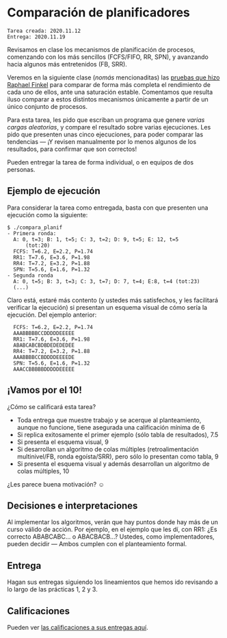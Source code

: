 # Comparación de planificadores

	Tarea creada: 2020.11.12
    Entrega: 2020.11.19

Revisamos en clase los mecanismos de planificación de procesos,
comenzando con los más sencillos (FCFS/FIFO, RR, SPN), y avanzando
hacia algunos más entretenidos (FB, SRR).

Veremos en la siguiente clase (_nomás_ mencionaditas) las [pruebas que
hizo Raphael
Finkel](http://gwolf.sistop.org/laminas/09_extras_planif_proc.pdf#page=5)
para comparar de forma más completa el rendimiento de cada uno de
ellos, ante una saturación estable. Comentamos que resulta iluso
comparar a estos distintos mecanismos únicamente a partir de un único
conjunto de procesos.

Para esta tarea, les pido que escriban un programa que genere *varias
cargas aleatorias*, y compare el resultado sobre varias
ejecuciones. Les pido que presenten unas cinco ejecuciones, para poder
comparar las tendencias — ¡Y revisen manualmente por lo menos algunos
de los resultados, para confirmar que son correctos!

Pueden entregar la tarea de forma individual, o en equipos de dos personas.

## Ejemplo de ejecución

Para considerar la tarea como entregada, basta con que presenten una
ejecución como la siguiente:

    $ ./compara_planif
	- Primera ronda:
      A: 0, t=3; B: 1, t=5; C: 3, t=2; D: 9, t=5; E: 12, t=5
		  (tot:20)
	  FCFS: T=6.2, E=2.2, P=1.74
	  RR1: T=7.6, E=3.6, P=1.98
	  RR4: T=7.2, E=3.2, P=1.88
	  SPN: T=5.6, E=1.6, P=1.32
	- Segunda ronda
	  A: 0, t=5; B: 3, t=3; C: 3, t=7; D: 7, t=4; E:8, t=4 (tot:23)
	  (...)

Claro está, estaré más contento (y ustedes más satisfechos, y les
facilitará verificar la ejecución) si presentan un esquema visual de
cómo sería la ejecución. Del ejemplo anterior:

	  FCFS: T=6.2, E=2.2, P=1.74
      AAABBBBBCCDDDDDEEEEE
	  RR1: T=7.6, E=3.6, P=1.98
	  ABABCABCBDBDEDEDEDEE
	  RR4: T=7.2, E=3.2, P=1.88
	  AAABBBBCCBDDDDEEEEDE
	  SPN: T=5.6, E=1.6, P=1.32
	  AAACCBBBBBDDDDDEEEEE

## ¡Vamos por el 10!

¿Cómo se calificará esta tarea?

- Toda entrega que muestre trabajo y se acerque al planteamiento,
  aunque no funcione, tiene asegurada una calificación mínima de 6
- Si replica exitosamente el primer ejemplo (sólo tabla de
  resultados), 7.5
- Si presenta el esquema visual, 9
- Si desarrollan un algoritmo de colas múltiples (retroalimentación
  multinivel/FB, ronda egoísta/SRR), pero sólo lo presentan como
  tabla, 9
- Si presenta el esquema visual y además desarrollan un algoritmo de
  colas múltiples, 10

¿Les parece buena motivación? ☺

## Decisiones e interpretaciones

Al implementar los algoritmos, verán que hay puntos donde hay más de
un curso válido de acción. Por ejemplo, en el ejemplo que les dí, con
RR1: ¿Es correcto ABABCABC... o ABACBACB...? Ustedes, como
implementadores, pueden decidir — Ambos cumplen con el planteamiento
formal.

## Entrega

Hagan sus entregas siguiendo los lineamientos que hemos ido revisando
a lo largo de las prácticas 1, 2 y 3.

## Calificaciones

Pueden ver [las calificaciones a sus entregas aquí](./revision.org).
